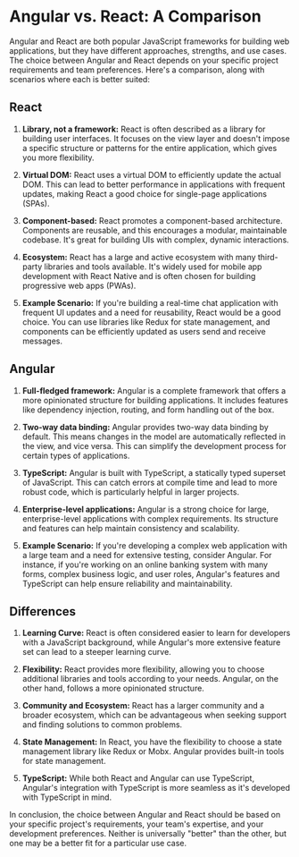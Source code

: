 # Angular vs. React: A Comparison

Angular and React are both popular JavaScript frameworks for building web applications, but they have different approaches, strengths, and use cases. The choice between Angular and React depends on your specific project requirements and team preferences. Here's a comparison, along with scenarios where each is better suited:

## React

1. **Library, not a framework:** React is often described as a library for building user interfaces. It focuses on the view layer and doesn't impose a specific structure or patterns for the entire application, which gives you more flexibility.

2. **Virtual DOM:** React uses a virtual DOM to efficiently update the actual DOM. This can lead to better performance in applications with frequent updates, making React a good choice for single-page applications (SPAs).

3. **Component-based:** React promotes a component-based architecture. Components are reusable, and this encourages a modular, maintainable codebase. It's great for building UIs with complex, dynamic interactions.

4. **Ecosystem:** React has a large and active ecosystem with many third-party libraries and tools available. It's widely used for mobile app development with React Native and is often chosen for building progressive web apps (PWAs).

5. **Example Scenario:** If you're building a real-time chat application with frequent UI updates and a need for reusability, React would be a good choice. You can use libraries like Redux for state management, and components can be efficiently updated as users send and receive messages.

## Angular

1. **Full-fledged framework:** Angular is a complete framework that offers a more opinionated structure for building applications. It includes features like dependency injection, routing, and form handling out of the box.

2. **Two-way data binding:** Angular provides two-way data binding by default. This means changes in the model are automatically reflected in the view, and vice versa. This can simplify the development process for certain types of applications.

3. **TypeScript:** Angular is built with TypeScript, a statically typed superset of JavaScript. This can catch errors at compile time and lead to more robust code, which is particularly helpful in larger projects.

4. **Enterprise-level applications:** Angular is a strong choice for large, enterprise-level applications with complex requirements. Its structure and features can help maintain consistency and scalability.

5. **Example Scenario:** If you're developing a complex web application with a large team and a need for extensive testing, consider Angular. For instance, if you're working on an online banking system with many forms, complex business logic, and user roles, Angular's features and TypeScript can help ensure reliability and maintainability.

## Differences

1. **Learning Curve:** React is often considered easier to learn for developers with a JavaScript background, while Angular's more extensive feature set can lead to a steeper learning curve.

2. **Flexibility:** React provides more flexibility, allowing you to choose additional libraries and tools according to your needs. Angular, on the other hand, follows a more opinionated structure.

3. **Community and Ecosystem:** React has a larger community and a broader ecosystem, which can be advantageous when seeking support and finding solutions to common problems.

4. **State Management:** In React, you have the flexibility to choose a state management library like Redux or Mobx. Angular provides built-in tools for state management.

5. **TypeScript:** While both React and Angular can use TypeScript, Angular's integration with TypeScript is more seamless as it's developed with TypeScript in mind.

In conclusion, the choice between Angular and React should be based on your specific project's requirements, your team's expertise, and your development preferences. Neither is universally "better" than the other, but one may be a better fit for a particular use case.